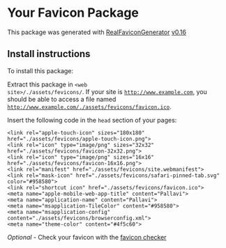 # Your Favicon Package

This package was generated with [RealFaviconGenerator](https://realfavicongenerator.net/) [v0.16](https://realfavicongenerator.net/change_log#v0.16)

## Install instructions

To install this package:

Extract this package in <code>&lt;web site&gt;/./assets/fevicons/</code>. If your site is <code>http://www.example.com</code>, you should be able to access a file named <code>http://www.example.com/./assets/fevicons/favicon.ico</code>.

Insert the following code in the `head` section of your pages:

    <link rel="apple-touch-icon" sizes="180x180" href="./assets/fevicons/apple-touch-icon.png">
    <link rel="icon" type="image/png" sizes="32x32" href="./assets/fevicons/favicon-32x32.png">
    <link rel="icon" type="image/png" sizes="16x16" href="./assets/fevicons/favicon-16x16.png">
    <link rel="manifest" href="./assets/fevicons/site.webmanifest">
    <link rel="mask-icon" href="./assets/fevicons/safari-pinned-tab.svg" color="#958580">
    <link rel="shortcut icon" href="./assets/fevicons/favicon.ico">
    <meta name="apple-mobile-web-app-title" content="Pallavi">
    <meta name="application-name" content="Pallavi">
    <meta name="msapplication-TileColor" content="#958580">
    <meta name="msapplication-config" content="./assets/fevicons/browserconfig.xml">
    <meta name="theme-color" content="#4f5c60">

*Optional* - Check your favicon with the [favicon checker](https://realfavicongenerator.net/favicon_checker)